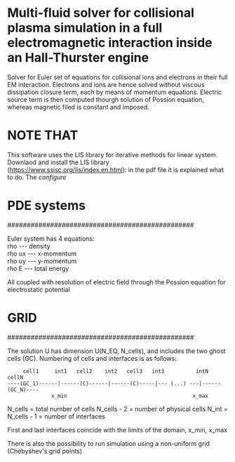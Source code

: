 # Multi-fluid solver for collisional plasma simulation in a full electromagnetic interaction inside an Hall-Thurster engine

Solver for Euler set of equations for collisional ions and electrons in their full EM interaction. Electrons and ions are hence solved without viscous dissipation closure term,
each by means of momentum equations. Electric source term is then computed thourgh solution of Possion equation, whereas magnetic filed is constant and imposed.

# NOTE THAT
This software uses the LIS library for iterative methods for linear system.
Downlaod and install the LIS library (https://www.ssisc.org/lis/index.en.html): in the pdf file it is explained what to do.
The *configure* 

# PDE systems
################################################

Euler system has 4 equations:\
rho    --- density\
rho ux --- x-momentum\
rho uy --- y-momentum\
rho E  --- total energy

All coupled with resolution of electric field through the Possion equation for electrostatic potential

# GRID
################################################

The solution U has dimension U(N_EQ, N_cells), and includes the two ghost cells (GC).
Numbering of cells and interfaces is as follows:

   
         cell1     int1   cell2    int2   cell3   int3          intN     cellN
    ----(GC_1)------|------(C)------|------(C)-----|--- (...) ---|------(GC_N)----
                  x_min                                        x_max
    
N_cells     = total number of cells
N_cells - 2 = number of physical cells
N_int = N_cells - 1 = number of interfaces

First and last interfaces coincide with the limits of the domain, x_min, x_max

There is also the possibility to run simulation using a non-uniform grid (Chebyshev's grid points)

